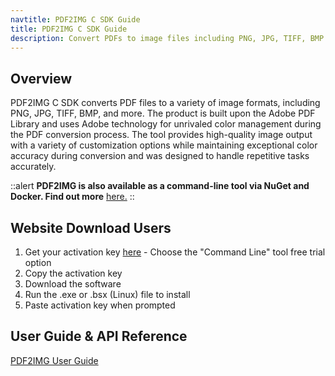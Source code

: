 ```yaml
---
navtitle: PDF2IMG C SDK Guide
title: PDF2IMG C SDK Guide
description: Convert PDFs to image files including PNG, JPG, TIFF, BMP and more
---
```


## Overview

PDF2IMG C SDK converts PDF files to a variety of image formats, including PNG, JPG, TIFF, BMP, and more. The product is built upon the Adobe PDF Library and uses Adobe technology for unrivaled color management during the PDF conversion process. The tool provides high-quality image output with a variety of customization options while maintaining exceptional color accuracy during conversion and was designed to handle repetitive tasks accurately.

::alert
**PDF2IMG is also available as a command-line tool via NuGet and Docker. Find out more** [here.](/pdf-2-img)
::

## **Website Download Users**

1. Get your activation key [here](https://www.datalogics.com/convert-pdfs-to-images) - Choose the "Command Line" tool free trial option
2. Copy the activation key
3. Download the software
4. Run the .exe or .bsx (Linux) file to install
5. Paste activation key when prompted

## User Guide & API Reference

[PDF2IMG User Guide](https://tinyurl.com/DatalogicsPDF2IMG)

